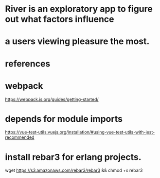 # River is an exploratory app to figure out what factors influence
# a users viewing pleasure the most.


# references

# webpack
https://webpack.js.org/guides/getting-started/

# depends for module imports
https://vue-test-utils.vuejs.org/installation/#using-vue-test-utils-with-jest-recommended

# install rebar3 for erlang projects.
 wget https://s3.amazonaws.com/rebar3/rebar3 && chmod +x rebar3
